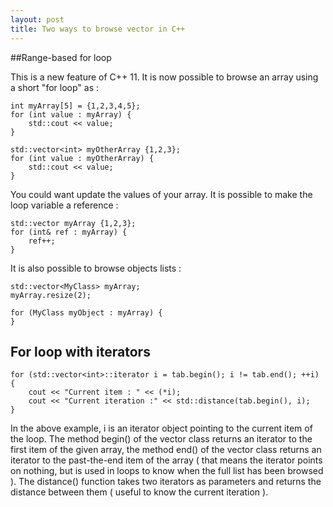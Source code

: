 ```yaml
---
layout: post
title: Two ways to browse vector in C++
---
```


##Range-based for loop

This is a new feature of C++ 11. It is now possible to browse an array using a short "for loop" as :

```
int myArray[5] = {1,2,3,4,5};
for (int value : myArray) {
    std::cout << value;
}

std::vector<int> myOtherArray {1,2,3};
for (int value : myOtherArray) {
    std::cout << value;
}
```

You could want update the values of your array. It is possible to make the loop variable a reference :

```
std::vector myArray {1,2,3};
for (int& ref : myArray) {
    ref++;
}
```

It is also possible to browse objects lists :

```
std::vector<MyClass> myArray;
myArray.resize(2);

for (MyClass myObject : myArray) {
}
```

## For loop with iterators

```
for (std::vector<int>::iterator i = tab.begin(); i != tab.end(); ++i) {
    cout << "Current item : " << (*i);
    cout << "Current iteration :" << std::distance(tab.begin(), i);
}
```

In the above example, i is an iterator object pointing to the current item of the loop. The method begin() of the vector class returns an iterator to the first item of the given array, the method end() of the vector class returns an iterator to the past-the-end item of the array ( that means the iterator points on nothing, but is used in loops to know when the full list has been browsed ). The distance() function takes two iterators as parameters and returns the distance between them ( useful to know the current iteration ).
